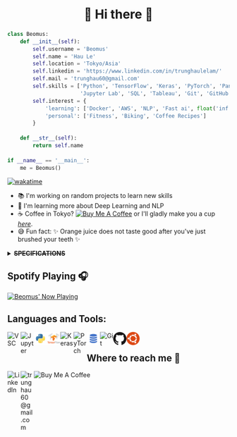 <h1 align="center"> 👋 Hi there 👋 </h1>

```python
class Beomus:
    def __init__(self):
        self.username = 'Beomus'
        self.name = 'Hau Le'
        self.location = 'Tokyo/Asia'
        self.linkedin = 'https://www.linkedin.com/in/trunghaulelam/'
        self.mail = 'trunghau60@gmail.com'
        self.skills = ['Python', 'TensorFlow', 'Keras', 'PyTorch', 'Pandas', 'Seaborn', 'Matplotlib', 
                       'Jupyter Lab', 'SQL', 'Tableau', 'Git', 'GitHub', 'Ubuntu']
        self.interest = {
            'learning': ['Docker', 'AWS', 'NLP', 'Fast ai', float('inf')],
            'personal': ['Fitness', 'Biking', 'Coffee Recipes']
        }
        
    def __str__(self):
        return self.name

if __name__ == '__main__':
    me = Beomus()
```
[![wakatime](https://wakatime.com/badge/user/176a24a9-fad5-4ed4-b786-f0b7be85f8d2.svg)](https://wakatime.com/@176a24a9-fad5-4ed4-b786-f0b7be85f8d2)
- 📚 I'm working on random projects to learn new skills
- 🌱 I'm learning more about Deep Learning and NLP
- ☕ Coffee in Tokyo? 
<a href="https://www.buymeacoffee.com/rOvpSz4" target="_blank"><img height=20 src="https://cdn.buymeacoffee.com/buttons/v2/default-yellow.png" alt="Buy Me A Coffee" style="height: 20px !important;width: 70px !important;" ></a> or I'll gladly make you a cup _[here][notion]_.
- 😅 Fun fact: ✨ Orange juice does not taste good after you've just brushed your teeth ✨
  
<details>
    <summary><strong><strike>SPECIFICATIONS</strike></strong> </summary>
    <ul>
    <li><strike>CPU: 1 exaFLOP</li></strike>
    <li><strike>Storage: 2.5 PB</li></strike>
    <li><strike>Speaker: 60 dB</li></strike>
    </ul>
</details>

## Spotify Playing 🎧

[<img src="https://spotify-playing.beomus.vercel.app/api/spotify" alt="Beomus' Now Playing" width="450" />](https://open.spotify.com/user/31shd6xfnm65r6xjtxc6e4e3w4xa)

## Languages and Tools:

<img align="left" alt="VSC" width="30px" src="https://upload.wikimedia.org/wikipedia/commons/thumb/2/2d/Visual_Studio_Code_1.18_icon.svg/2000px-Visual_Studio_Code_1.18_icon.svg.png" />
<img align="left" alt="Jupyter" width="30px" src="https://upload.wikimedia.org/wikipedia/commons/thumb/3/38/Jupyter_logo.svg/2000px-Jupyter_logo.svg.png"/>
<img align="left" alt="Python" width="30px" src="https://raw.githubusercontent.com/github/explore/80688e429a7d4ef2fca1e82350fe8e3517d3494d/topics/python/python.png" />
<img align="left" alt="TensorFlow" width="30px" src="https://raw.githubusercontent.com/github/explore/80688e429a7d4ef2fca1e82350fe8e3517d3494d/topics/tensorflow/tensorflow.png" />
<img align="left" alt="Keras" width="30px" src="https://upload.wikimedia.org/wikipedia/commons/thumb/a/ae/Keras_logo.svg/2000px-Keras_logo.svg.png" />
<img align="left" alt="PyTorch" width="30px" src="https://upload.wikimedia.org/wikipedia/commons/thumb/1/10/PyTorch_logo_icon.svg/2000px-PyTorch_logo_icon.svg.png" />
<img align="left" alt="SQL" width="30px" src="https://raw.githubusercontent.com/github/explore/80688e429a7d4ef2fca1e82350fe8e3517d3494d/topics/sql/sql.png" />
<img align="left" alt="Git" width="30px" src="https://upload.wikimedia.org/wikipedia/commons/thumb/3/3f/Git_icon.svg/2000px-Git_icon.svg.png" />
<img align="left" alt="GitHub" width="30px" src="https://raw.githubusercontent.com/github/explore/78df643247d429f6cc873026c0622819ad797942/topics/github/github.png" />
<img align="left" alt="Ubuntu" width="30px" src="https://raw.githubusercontent.com/github/explore/80688e429a7d4ef2fca1e82350fe8e3517d3494d/topics/ubuntu/ubuntu.png"/>

<br />

## Where to reach me 💬

[<img align="left" alt="LinkedIn" width="30px" src="https://upload.wikimedia.org/wikipedia/commons/thumb/e/e9/Linkedin_icon.svg/2000px-Linkedin_icon.svg.png" />][linkedin]

[<img align="left" alt="trunghau60@gmail.com" width="30px" src="https://upload.wikimedia.org/wikipedia/commons/7/7e/Gmail_icon_%282020%29.svg" />][gmail]

[<img align="left" alt="Buy Me A Coffee" height="30px" src="https://cdn.buymeacoffee.com/buttons/v2/default-yellow.png" />][buymeacoffee]

<br />


[linkedin]: https://www.linkedin.com/in/trunghaulelam/
[gmail]: trunghau60@gmail.com
[buymeacoffee]: https://www.buymeacoffee.com/rOvpSz4
[notion]: https://www.notion.so/beomus/Coffee-Snob-db46c081ad354718a7d15283f5a41d24
